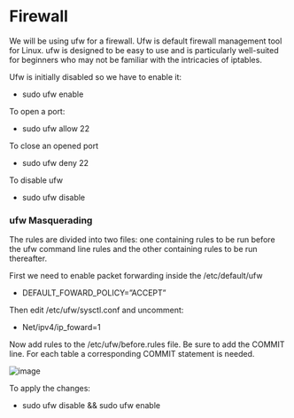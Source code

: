 <h1>Firewall</h1>
<p>We will be using ufw for a firewall. Ufw is default firewall management tool for Linux. ufw is designed to be easy to use and is particularly well-suited for beginners who may not be familiar with the intricacies of iptables.</p>
<p>Ufw is initially disabled so we have to enable it:</p>
<ul>
  <li>sudo ufw enable</li>
</ul>
<p>To open a port:</p>
<ul>
  <li>sudo ufw allow 22</li>
</ul>
<p>To close an opened port</p>
<ul>
  <li>sudo ufw deny 22</li>
</ul>
<p>To disable ufw</p>
<ul>
  <li>sudo ufw disable</li>
</ul>

<h3>ufw Masquerading</h3>
<p>The rules are divided into two files: one containing rules to be run before the ufw command line rules and the other containing rules to be run thereafter.</p>
<p>First we need to enable packet forwarding inside the /etc/default/ufw</p>
<ul>
  <li>DEFAULT_FOWARD_POLICY=”ACCEPT”</li>
</ul>
<p>Then edit /etc/ufw/sysctl.conf and uncomment:</p>
<ul>
  <li>Net/ipv4/ip_foward=1</li>
</ul>
<p>Now add rules to the /etc/ufw/before.rules file. Be sure to add the COMMIT line. For each table a corresponding COMMIT statement is needed.</p>

![image](https://github.com/kmartin011/Server-Config-and-Documentation/assets/148782985/c45e5dcf-2641-49bc-9477-2df42c852400)

<p>To apply the changes:</p>
<ul>
  <li>sudo ufw disable && sudo ufw enable</li>
</ul>
